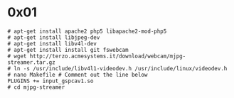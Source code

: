 0x01
==

    # apt-get install apache2 php5 libapache2-mod-php5
    # apt-get install libjpeg-dev
    # apt-get install libv4l-dev
    # apt-get install install git fswebcam
    # wget http://terzo.acmesystems.it/download/webcam/mjpg-streamer.tar.gz
    # ln -s /usr/include/libv4l1-videodev.h /usr/include/linux/videodev.h
    # nano Makefile # Comment out the line below
    PLUGINS += input_gspcav1.so
    # cd mjpg-streamer
    

